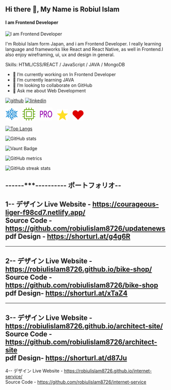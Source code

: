 ## Hi there 👋, My Name is Robiul Islam
#### I am Frontend Developer
![I am Frontend Developer](https://media.licdn.com/dms/image/v2/D5616AQE_fgD40M-UrA/profile-displaybackgroundimage-shrink_350_1400/profile-displaybackgroundimage-shrink_350_1400/0/1731835988951?e=1737590400&v=beta&t=CfaSSivfhiAgeWZ_IxBwOLzZe2Jub8qszexg0nF0wjA)

I'm Robiul Islam form Japan, and i am Frontend Developer. I really learning language and frameworks like React and React Native, as well in Frontend.I also enjoy wireframing, ui, ux and design in general. 

Skills: HTML/CSS/REACT / JavaScript / JAVA / MongoDB

- 🔭 I’m currently working on In Frontend Developer 
- 🌱 I’m currently learning JAVA 
- 👯 I’m looking to collaborate on GitHub 
- 💬 Ask me about Web Development 


[<img src='https://cdn.jsdelivr.net/npm/simple-icons@3.0.1/icons/github.svg' alt='github' height='40'>](https://github.com/robiulislam8726)  [<img src='https://cdn.jsdelivr.net/npm/simple-icons@3.0.1/icons/linkedin.svg' alt='linkedin' height='40'>](https://www.linkedin.com/in/https://www.linkedin.com/in/amrobiulislam//)  

<a href='https://archiveprogram.github.com/'><img src='https://raw.githubusercontent.com/acervenky/animated-github-badges/master/assets/acbadge.gif' width='40' height='40'></a> <a href='https://docs.github.com/en/developers'><img src='https://raw.githubusercontent.com/acervenky/animated-github-badges/master/assets/devbadge.gif' width='40' height='40'></a> <a href='https://github.com/pricing'><img src='https://raw.githubusercontent.com/acervenky/animated-github-badges/master/assets/pro.gif' width='40' height='40'></a> <a href='https://stars.github.com/'><img src='https://raw.githubusercontent.com/acervenky/animated-github-badges/master/assets/starbadge.gif' width='35' height='35'></a> <a href='https://docs.github.com/en/github/supporting-the-open-source-community-with-github-sponsors'><img src='https://raw.githubusercontent.com/acervenky/animated-github-badges/master/assets/sponsorbadge.gif' width='35' height='35'></a> 

[![Top Langs](https://github-readme-stats.vercel.app/api/top-langs/?username=robiulislam8726)](https://github.com/anuraghazra/github-readme-stats)

![GitHub stats](https://github-readme-stats.vercel.app/api?username=robiulislam8726&show_icons=true&count_private=true)  

![Vaunt Badge](https://api.vaunt.dev/v1/github/entities/robiulislam8726/contributions?format=svg&private=true)  

![GitHub metrics](https://metrics.lecoq.io/robiulislam8726)  

![GitHub streak stats](https://streak-stats.demolab.com/?user=robiulislam8726)  




------***----------
ポートフォリオ--
--------------------------
1-- デザイン
Live Website -  https://courageous-liger-f98cd7.netlify.app/  
Source Code -  https://github.com/robiulislam8726/updatenews  
pdf Design - https://shorturl.at/g4g6R  
--------------------------
--------------------------
2-- デザイン
Live Website -  https://robiulislam8726.github.io/bike-shop/  
Source Code - https://github.com/robiulislam8726/bike-shop  
pdf Design- https://shorturl.at/xTaZ4  
--------------------------
--------------------------
3-- デザイン
Live Website -  https://robiulislam8726.github.io/architect-site/   
Source Code - https://github.com/robiulislam8726/architect-site   
pdf Design- https://shorturl.at/d87Ju  
--------------------------

4-- デザイン
Live Website -  https://robiulislam8726.github.io/internet-service/  
Source Code - https://github.com/robiulislam8726/internet-service  


